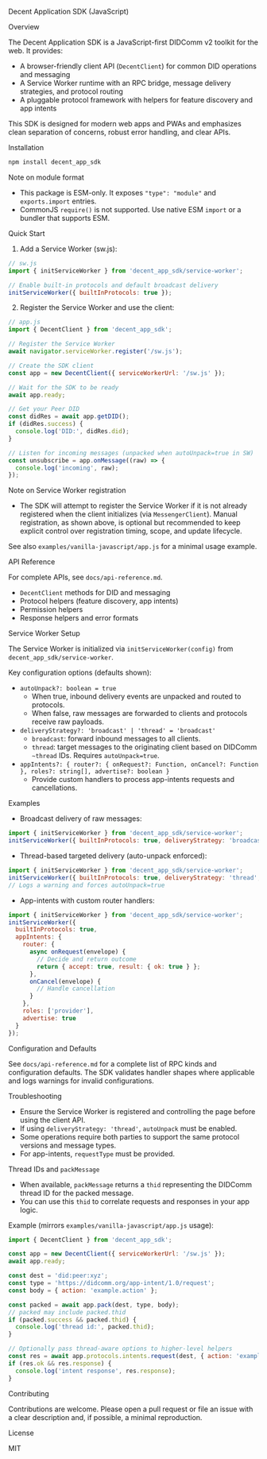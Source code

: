 Decent Application SDK (JavaScript)

Overview

The Decent Application SDK is a JavaScript-first DIDComm v2 toolkit for the web. It provides:

- A browser-friendly client API (`DecentClient`) for common DID operations and messaging
- A Service Worker runtime with an RPC bridge, message delivery strategies, and protocol routing
- A pluggable protocol framework with helpers for feature discovery and app intents

This SDK is designed for modern web apps and PWAs and emphasizes clean separation of concerns, robust error handling, and clear APIs.

Installation

```bash
npm install decent_app_sdk
```

Note on module format

- This package is ESM-only. It exposes `"type": "module"` and `exports.import` entries.
- CommonJS `require()` is not supported. Use native ESM `import` or a bundler that supports ESM.

Quick Start

1) Add a Service Worker (sw.js):

```js
// sw.js
import { initServiceWorker } from 'decent_app_sdk/service-worker';

// Enable built-in protocols and default broadcast delivery
initServiceWorker({ builtInProtocols: true });
```

2) Register the Service Worker and use the client:

```js
// app.js
import { DecentClient } from 'decent_app_sdk';

// Register the Service Worker
await navigator.serviceWorker.register('/sw.js');

// Create the SDK client
const app = new DecentClient({ serviceWorkerUrl: '/sw.js' });

// Wait for the SDK to be ready
await app.ready;

// Get your Peer DID
const didRes = await app.getDID();
if (didRes.success) {
  console.log('DID:', didRes.did);
}

// Listen for incoming messages (unpacked when autoUnpack=true in SW)
const unsubscribe = app.onMessage((raw) => {
  console.log('incoming', raw);
});
```

Note on Service Worker registration

- The SDK will attempt to register the Service Worker if it is not already registered when the client initializes (via `MessengerClient`). Manual registration, as shown above, is optional but recommended to keep explicit control over registration timing, scope, and update lifecycle.

See also `examples/vanilla-javascript/app.js` for a minimal usage example.

API Reference

For complete APIs, see `docs/api-reference.md`.

- `DecentClient` methods for DID and messaging
- Protocol helpers (feature discovery, app intents)
- Permission helpers
- Response helpers and error formats

Service Worker Setup

The Service Worker is initialized via `initServiceWorker(config)` from `decent_app_sdk/service-worker`.

Key configuration options (defaults shown):

- `autoUnpack?: boolean = true`
  - When true, inbound delivery events are unpacked and routed to protocols.
  - When false, raw messages are forwarded to clients and protocols receive raw payloads.
- `deliveryStrategy?: 'broadcast' | 'thread' = 'broadcast'`
  - `broadcast`: forward inbound messages to all clients.
  - `thread`: target messages to the originating client based on DIDComm `~thread` IDs. Requires `autoUnpack=true`.
- `appIntents?: { router?: { onRequest?: Function, onCancel?: Function }, roles?: string[], advertise?: boolean }`
  - Provide custom handlers to process app-intents requests and cancellations.

Examples

- Broadcast delivery of raw messages:

```js
import { initServiceWorker } from 'decent_app_sdk/service-worker';
initServiceWorker({ builtInProtocols: true, deliveryStrategy: 'broadcast', autoUnpack: false });
```

- Thread-based targeted delivery (auto-unpack enforced):

```js
import { initServiceWorker } from 'decent_app_sdk/service-worker';
initServiceWorker({ builtInProtocols: true, deliveryStrategy: 'thread', autoUnpack: false });
// Logs a warning and forces autoUnpack=true
```

- App-intents with custom router handlers:

```js
import { initServiceWorker } from 'decent_app_sdk/service-worker';
initServiceWorker({
  builtInProtocols: true,
  appIntents: {
    router: {
      async onRequest(envelope) {
        // Decide and return outcome
        return { accept: true, result: { ok: true } };
      },
      onCancel(envelope) {
        // Handle cancellation
      }
    },
    roles: ['provider'],
    advertise: true
  }
});
```

Configuration and Defaults

See `docs/api-reference.md` for a complete list of RPC kinds and configuration defaults. The SDK validates handler shapes where applicable and logs warnings for invalid configurations.

Troubleshooting

- Ensure the Service Worker is registered and controlling the page before using the client API.
- If using `deliveryStrategy: 'thread'`, `autoUnpack` must be enabled.
- Some operations require both parties to support the same protocol versions and message types.
- For app-intents, `requestType` must be provided.

Thread IDs and `packMessage`

- When available, `packMessage` returns a `thid` representing the DIDComm thread ID for the packed message.
- You can use this `thid` to correlate requests and responses in your app logic.

Example (mirrors `examples/vanilla-javascript/app.js` usage):

```js
import { DecentClient } from 'decent_app_sdk';

const app = new DecentClient({ serviceWorkerUrl: '/sw.js' });
await app.ready;

const dest = 'did:peer:xyz';
const type = 'https://didcomm.org/app-intent/1.0/request';
const body = { action: 'example.action' };

const packed = await app.pack(dest, type, body);
// packed may include packed.thid
if (packed.success && packed.thid) {
  console.log('thread id:', packed.thid);
}

// Optionally pass thread-aware options to higher-level helpers
const res = await app.protocols.intents.request(dest, { action: 'example.action' }, { requestType: type });
if (res.ok && res.response) {
  console.log('intent response', res.response);
}
```

Contributing

Contributions are welcome. Please open a pull request or file an issue with a clear description and, if possible, a minimal reproduction.

License

MIT


